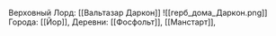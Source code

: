 Верховный Лорд: [[Вальтазар Даркон]]
![[герб_дома_Даркон.png]]
Города: [[Йор]], 
Деревни: [[Фосфольт]], [[Манстарт]], 